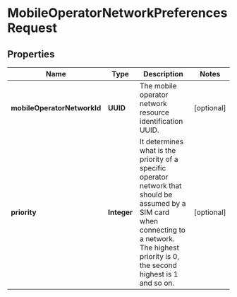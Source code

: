 

# MobileOperatorNetworkPreferencesRequest



## Properties

| Name | Type | Description | Notes |
|------------ | ------------- | ------------- | -------------|
|**mobileOperatorNetworkId** | **UUID** | The mobile operator network resource identification UUID. |  [optional] |
|**priority** | **Integer** | It determines what is the priority of a specific operator network that should be assumed by a SIM card when connecting to a network. The highest priority is 0, the second highest is 1 and so on. |  [optional] |



